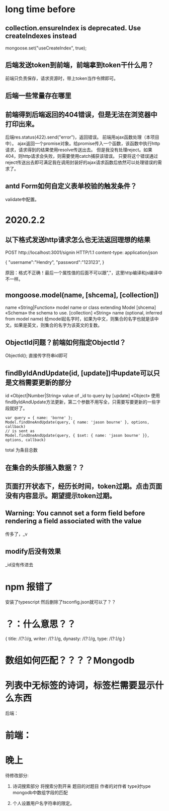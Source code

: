 # long time before
## collection.ensureIndex is deprecated. Use createIndexes instead
mongoose.set("useCreateIndex", true);

## 后端发送token到前端，前端拿到token干什么用？
前端只负责保存，请求资源时，带上token当作令牌即可。

## 后端一些常量存在哪里

## 前端得到后端返回的404错误，但是无法在浏览器中打印出来。
后端res.status(422).send("error")，返回错误。
前端用ajax函数处理（本项目中）。
ajax返回一个promise对象。给promise传入一个函数，该函数中执行http请求，请求得到的结果使用resolve传送出去。
但是我没有处理reject。如果404，则http请求会失败，则需要使用catch捕获该错误。
只要将这个错误通过reject传送出去即可满足我在调用封装好的ajax请求函数后依然可以处理错误的需求了。

## antd Form如何自定义表单校验的触发条件？
validate中配置。



# 2020.2.2

## 以下格式发送http请求怎么也无法返回理想的结果
POST http://localhost:3001/signin HTTP/1.1
content-type: application/json

{
    "username":"Hendry",
    "password":"123123",
}

原因：格式不正确！最后一个属性值的后面不可以跟","，这里http编译和js编译中不一样。


## mongoose.model(name, [shcema], [collection])
name «String|Function» model name or class extending Model
[shcema] «Schema» the schema to use.
[collection] «String» name (optional, inferred from model name)
给model起名字时，如果为中文，则集合的名字也就是该中文。如果是英文，则集合的名字为该英文的复数。


## ObjectId问题？前端如何指定ObjectId？
ObjectId(<String>);
直接传字符串id即可


## findByIdAndUpdate(id, [update])中update可以只是文档需要更新的部分
id «Object|Number|String» value of _id to query by
[update] «Object»
使用findByIdAndUpdate方法更新，第二个参数不用写全，只需要写要更新的一些字段就好了。
```
var query = { name: 'borne' };
Model.findOneAndUpdate(query, { name: 'jason bourne' }, options, callback)
// is sent as
Model.findOneAndUpdate(query, { $set: { name: 'jason bourne' }}, options, callback)
```

total 为条目总数

## 在集合的头部插入数据？？

## 页面打开状态下，经历长时间，token过期。点击页面没有内容显示。期望提示token过期。

## Warning: You cannot set a form field before rendering a field associated with the value
传多了，_v
## modify后没有效果
_id没有传进去
# npm 报错了
安装了typescript 然后删除了tsconfig.json就可以了？？


# ？：什么意思？？
 { title: /(?:)/g,
  writer: /(?:)/g,
  dynasty: /(?:)/g,
  type: /(?:)/g }

  
# 数组如何匹配？？？？Mongodb

# 列表中无标签的诗词，标签栏需要显示什么东西


后端：
<!-- 输入**诗词名字 搜索得到 **相关的诗词列表**     -->
<!-- 点击**诗词**，添加到 该年级该学期的必学诗词中。        -->
<!-- 查询某学期的必学篇目，返回，诗词名字，作者，内容。        完成，需要检验！ -->

# 前端：
<!-- 诗词搜索后的列表 -->
<!-- 展示诗词的列表 -->
<!-- 刚进入页面时候，还未选择cascader时，也要显示数据。 -->
# 晚上

<!-- 搜索出来的诗词，添加时，需要查看是否已经出现在必学诗词中了 -->
<!-- 样式 -->

<!-- 
## 如果删除一首诗词，
1. 那么引用这首诗词的地方也应该被删除？       不提醒！一步到底！  **采取这个方法吧√ 因为代码量比较少**
2. 或者引用到这个诗词的地方加一个判断，看诗词是否已被删除，如果已被删除则显示“资源已被删除”？ 提醒！让你看见这里曾经是有东西的。 -->

<!-- ## 给删除的按钮添加一个密码验证，防止随随便便就删除了。 -->

<!-- 
# 搜索
?value=将进酒 -->

<!-- # 晚上任务
时间： 19：30 -- 22：00

<!-- 1. 高亮 -->
<!-- 2. 个人设置模块的思考
3. 个人设置模块的编写
4. 编程的学习的思考
5. 编程的学习 -->


待修改部分:
1. 诗词搜索部分 将搜索分割开来 题目的对题目 作者的对作者 type对type
mongodb中数组字段的匹配

2. 个人设置用户名字符串的限定。
















